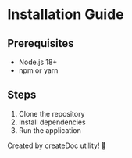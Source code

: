 # Installation Guide

## Prerequisites
- Node.js 18+
- npm or yarn

## Steps
1. Clone the repository
2. Install dependencies
3. Run the application

Created by createDoc utility! 🎉
